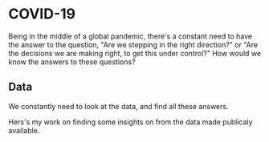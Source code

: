 # COVID-19
Being in the middle of a global pandemic, there's a constant need to have the answer to the question, "Are we stepping in the right direction?" or "Are the decisions we are making right, to get this under control?" How would we know the answers to these questions?
## Data
We constantly need to look at the data, and find all these answers. 

Hers's my work on finding some insights on from the data made publicaly available.
